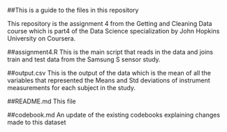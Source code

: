 ##This is a guide to the files in this repository

This repository is the assignment 4 from the Getting and Cleaning Data course which is part4 of the Data Science specialization by John Hopkins University on Coursera.

##assignment4.R
This is the main script that reads in the data and joins train and test data from the Samsung S sensor study.

##output.csv
This is the output of the data which is the mean of all the variables that represented the Means and Std deviations of instrument measurements for each subject in the study.

##README.md
This file

##codebook.md
An update of the existing codebooks explaining changes made to this dataset
